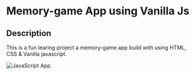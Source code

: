 # Memory-game App using Vanilla Js

## Description

This is a fun learing project a memory-game app build with using HTML, CSS & Vanilla javascript.

![JavaScript App](https://github.com/DurgeshRai04/Memory-game/blob/master/Images/Screenshot%20(52).png)
